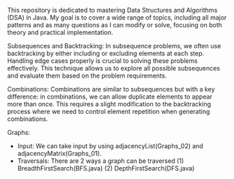 This repository is dedicated to mastering Data Structures and Algorithms (DSA) in Java. My goal is to cover a wide range of topics, including all major patterns and as many questions as I can modify or solve, focusing on both theory and practical implementation.

Subsequences and Backtracking:
In subsequence problems, we often use backtracking by either including or excluding elements at each step. Handling edge cases properly is crucial to solving these problems effectively. This technique allows us to explore all possible subsequences and evaluate them based on the problem requirements.

Combinations:
Combinations are similar to subsequences but with a key difference: in combinations, we can allow duplicate elements to appear more than once. This requires a slight modification to the backtracking process where we need to control element repetition when generating combinations.

Graphs:
- Input: We can take input by using adjacencyList(Graphs_02) and adjacencyMatrix(Graphs_01).
- Traversals: There are 2 ways a graph can be traversed (1) BreadthFirstSearch(BFS.java) (2) DepthFirstSearch(DFS.java)
